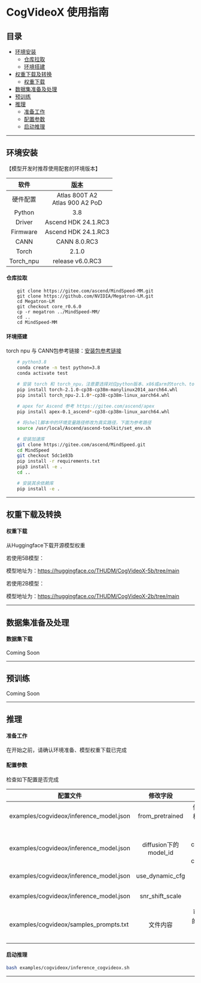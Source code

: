 # CogVideoX 使用指南

<p align="left">
</p>

## 目录

- [环境安装](#环境安装)
  - [仓库拉取](#仓库拉取)
  - [环境搭建](#环境搭建)
- [权重下载及转换](#权重下载及转换)
  - [权重下载](#权重下载)
- [数据集准备及处理](#数据集准备及处理)
- [预训练](#预训练)
- [推理](#推理)
  - [准备工作](#准备工作)
  - [配置参数](#配置参数)
  - [启动推理](#启动推理)

---

## <span id="jump1"> 环境安装

【模型开发时推荐使用配套的环境版本】

|           软件            | [版本](https://www.hiascend.com/hardware/firmware-drivers/commercial?product=4&model=26) |
| :-----------------------: |:----------------------------------:|
|          硬件配置         |                Atlas 800T A2 <br> Atlas 900 A2 PoD                 |
|          Python           |                3.8                 |
|          Driver           |         Ascend HDK 24.1.RC3          |
|         Firmware          |         Ascend HDK 24.1.RC3          |
|           CANN            |             CANN 8.0.RC3              |
|           Torch           |            2.1.0            |
|         Torch_npu         |           release v6.0.RC3           |

#### <span id="jump1.1"> 仓库拉取

```shell
    git clone https://gitee.com/ascend/MindSpeed-MM.git 
    git clone https://github.com/NVIDIA/Megatron-LM.git
    cd Megatron-LM
    git checkout core_r0.6.0
    cp -r megatron ../MindSpeed-MM/
    cd ..
    cd MindSpeed-MM
```

#### <span id="jump1.2"> 环境搭建

torch npu 与 CANN包参考链接：[安装包参考链接](https://support.huawei.com/enterprise/zh/ascend-computing/cann-pid-251168373/software)

```bash
    # python3.8
    conda create -n test python=3.8
    conda activate test

    # 安装 torch 和 torch_npu，注意要选择对应python版本、x86或arm的torch、torch_npu及apex包
    pip install torch-2.1.0-cp38-cp38m-manylinux2014_aarch64.whl 
    pip install torch_npu-2.1.0*-cp38-cp38m-linux_aarch64.whl
    
    # apex for Ascend 参考 https://gitee.com/ascend/apex
    pip install apex-0.1_ascend*-cp38-cp38m-linux_aarch64.whl

    # 将shell脚本中的环境变量路径修改为真实路径，下面为参考路径
    source /usr/local/Ascend/ascend-toolkit/set_env.sh 

    # 安装加速库
    git clone https://gitee.com/ascend/MindSpeed.git
    cd MindSpeed
    git checkout 5dc1e83b
    pip install -r requirements.txt 
    pip3 install -e .
    cd ..

    # 安装其余依赖库
    pip install -e .
```

---

## <span id="jump2"> 权重下载及转换

#### <span id="jump2.1"> 权重下载

从Huggingface下载开源模型权重

若使用5B模型：

模型地址为：<https://huggingface.co/THUDM/CogVideoX-5b/tree/main>

若使用2B模型：

模型地址为：<https://huggingface.co/THUDM/CogVideoX-2b/tree/main>

---

## 数据集准备及处理

#### 数据集下载

Coming Soon

---

## 预训练

Coming Soon

---

## <span id="jump5">推理

#### <span id="jump5.1"> 准备工作

在开始之前，请确认环境准备、模型权重下载已完成

#### <span id="jump5.2"> 配置参数

检查如下配置是否完成

| 配置文件 |               修改字段               |                修改说明                 |
|------|:--------------------------------:|:-----------------------------------:|
|  examples/cogvideox/inference_model.json    |         from_pretrained          |            修改为下载的权重所对应路径            |
|  examples/cogvideox/inference_model.json    |         diffusion下的model_id          |        5B：cogvideox_5b<br/>2B：cogvideox_2b         |
|  examples/cogvideox/inference_model.json    |         use_dynamic_cfg          |        5B：true<br/>2B：false         |
|  examples/cogvideox/inference_model.json    |         snr_shift_scale          |        5B：1.0<br/>2B：3.0         |
|   examples/cogvideox/samples_prompts.txt   |               文件内容               |      可自定义自己的prompt，一行为一个prompt      |

#### <span id="jump5.3"> 启动推理

```bash
bash examples/cogvideox/inference_cogvideox.sh
```

---
